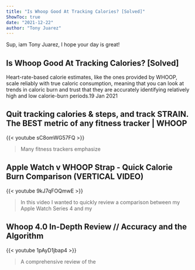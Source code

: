 ```yaml
---
title: "Is Whoop Good At Tracking Calories? [Solved]"
ShowToc: true 
date: "2021-12-22"
author: "Tony Juarez" 
---
```


Sup, iam Tony Juarez, I hope your day is great!
## Is Whoop Good At Tracking Calories? [Solved]
Heart-rate-based calorie estimates, like the ones provided by WHOOP, scale reliably with true caloric consumption, meaning that you can look at trends in caloric burn and trust that they are accurately identifying relatively high and low calorie-burn periods.19 Jan 2021

## Quit tracking calories & steps, and track STRAIN. The BEST metric of any fitness tracker | WHOOP
{{< youtube sC8omWG57FQ >}}
>Many fitness trackers emphasize 

## Apple Watch v WHOOP Strap - Quick Calorie Burn Comparison (VERTICAL VIDEO)
{{< youtube 9kJ7qFOQmwE >}}
>In this video I wanted to quickly review a comparison between my Apple Watch Series 4 and my 

## Whoop 4.0 In-Depth Review // Accuracy and the Algorithm
{{< youtube 1pAyD1jbap4 >}}
>A comprehensive review of the 

